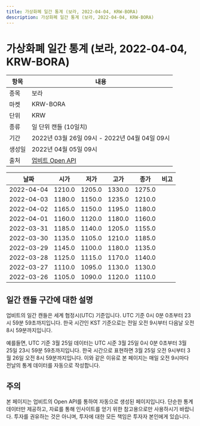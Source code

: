 ```yaml
---
title: 가상화폐 일간 통계 (보라, 2022-04-04, KRW-BORA)
description: 가상화폐 일간 통계 (보라, 2022-04-04, KRW-BORA)
---
```



가상화폐 일간 통계 (보라, 2022-04-04, KRW-BORA)
===

|항목|내용|
|--|--|
|종목|보라|
|마켓|KRW-BORA|
|단위|KRW|
|종류|일 단위 캔들 (10일치)|
|기간|2022년 03월 26일 09시 - 2022년 04월 04일 09시|
|생성일|2022년 04월 05일 09시|
|출처|[업비트 Open API](https://docs.upbit.com)|


|날짜|시가|저가|고가|종가|비고|
|--|--|--|--|--|--|
|2022-04-04|1210.0|1205.0|1330.0|1275.0|    |
|2022-04-03|1180.0|1150.0|1235.0|1210.0|    |
|2022-04-02|1165.0|1150.0|1195.0|1180.0|    |
|2022-04-01|1160.0|1120.0|1180.0|1160.0|    |
|2022-03-31|1185.0|1140.0|1205.0|1155.0|    |
|2022-03-30|1135.0|1105.0|1210.0|1185.0|    |
|2022-03-29|1145.0|1100.0|1180.0|1135.0|    |
|2022-03-28|1125.0|1115.0|1170.0|1140.0|    |
|2022-03-27|1110.0|1095.0|1130.0|1130.0|    |
|2022-03-26|1105.0|1090.0|1120.0|1110.0|    |


일간 캔들 구간에 대한 설명
---


업비트의 일간 캔들은 세계 협정시(UTC) 기준입니다. 
UTC 기준 0시 0분 0초부터 23시 59분 59초까지입니다. 
한국 시간인 KST 기준으로는 전일 오전 9시부터 다음날 오전 8시 59분까지입니다. 


예를들면, UTC 기준 3월 25일 데이터는 UTC 시준 3월 25일 0시 0분 0초부터 3월 25일 23시 59분 59초까지입니다. 
한국 시간으로 표현하면 3월 25일 오전 9시부터 3월 26일 오전 8시 59분까지입니다. 
이와 같은 이유로 본 페이지는 매일 오전 9시마다 전날의 통계 데이터를 자동으로 작성합니다. 


주의
---


본 페이지는 업비트의 Open API를 통하여 자동으로 생성된 페이지입니다. 
단순한 통계 데이터만 제공하고, 자료를 통해 인사이트를 얻기 위한 참고용으로만 사용하시기 바랍니다. 
투자를 권유하는 것은 아니며, 투자에 대한 모든 책임은 투자자 본인에게 있습니다. 
